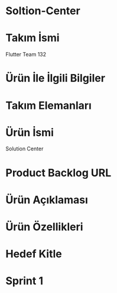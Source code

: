 # Soltion-Center
# Takım İsmi
Flutter Team 132
# Ürün İle İlgili Bilgiler
# Takım Elemanları
# Ürün İsmi
Solution Center
# Product Backlog URL
# Ürün Açıklaması
# Ürün Özellikleri
# Hedef Kitle
# Sprint 1
